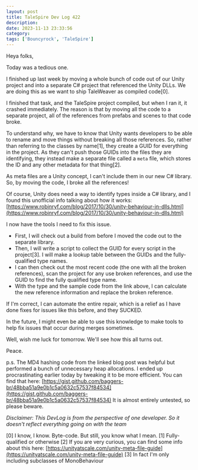 ```yaml
---
layout: post
title: TaleSpire Dev Log 422
description:
date: 2023-11-13 23:33:56
category:
tags: ['Bouncyrock', 'TaleSpire']
---
```


Heya folks,

Today was a tedious one.

I finished up last week by moving a whole bunch of code out of our Unity project and into a separate C# project that referenced the Unity DLLs. We are doing this as we want to ship TaleWeaver as compiled code[0].

I finished that task, and the TaleSpire project compiled, but when I ran it, it crashed immediately. The reason is that by moving all the code to a separate project, all of the references from prefabs and scenes to that code broke.

To understand why, we have to know that Unity wants developers to be able to rename and move things without breaking all those references. So, rather than referring to the classes by name[1], they create a GUID for everything in the project. As they can't push those GUIDs into the files they are identifying, they instead make a separate file called a `meta` file, which stores the ID and any other metadata for that thing[2].

As meta files are a Unity concept, I can't include them in our new C# library. So, by moving the code, I broke all the references!

Of course, Unity does need a way to identify types inside a C# library, and I found this unofficial info talking about how it works: [https://www.robinryf.com/blog/2017/10/30/unity-behaviour-in-dlls.html](https://www.robinryf.com/blog/2017/10/30/unity-behaviour-in-dlls.html)

I now have the tools I need to fix this issue.

- First, I will check out a build from before I moved the code out to the separate library.
- Then, I will write a script to collect the GUID for every script in the project[3]. I will make a lookup table between the GUIDs and the fully-qualified type names.
- I can then check out the most recent code (the one with all the broken references), scan the project for any use broken references, and use the GUID to find the fully qualified type name.
- With the type and the sample code from the link above, I can calculate the new reference information and replace the broken reference.

If I'm correct, I can automate the entire repair, which is a relief as I have done fixes for issues like this before, and they SUCKED.

In the future, I might even be able to use this knowledge to make tools to help fix issues that occur during merges sometimes.

Well, wish me luck for tomorrow. We'll see how this all turns out.

Peace.

p.s. The MD4 hashing code from the linked blog post was helpful but performed a bunch of unnecessary heap allocations. I ended up procrastinating earlier today by tweaking it to be more efficient. You can find that here: [https://gist.github.com/baggers-br/48bba51a9e0b1c5a0632c57537f84534](https://gist.github.com/baggers-br/48bba51a9e0b1c5a0632c57537f84534)
It is almost entirely untested, so please beware.

*Disclaimer: This DevLog is from the perspective of one developer. So it doesn't reflect everything going on with the team*

[0] I know, I know. Byte-code. But still, you know what I mean.
[1] Fully-qualified or otherwise
[2] If you are very curious, you can find some info about this here: [https://unityatscale.com/unity-meta-file-guide](https://unityatscale.com/unity-meta-file-guide)
[3] In fact I'm only including subclasses of MonoBehaviour
